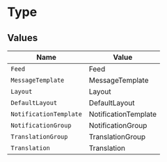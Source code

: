 # Type


## Values

| Name                   | Value                  |
| ---------------------- | ---------------------- |
| `Feed`                 | Feed                   |
| `MessageTemplate`      | MessageTemplate        |
| `Layout`               | Layout                 |
| `DefaultLayout`        | DefaultLayout          |
| `NotificationTemplate` | NotificationTemplate   |
| `NotificationGroup`    | NotificationGroup      |
| `TranslationGroup`     | TranslationGroup       |
| `Translation`          | Translation            |